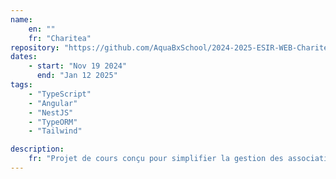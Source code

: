```yaml
---
name:
    en: ""
    fr: "Charitea"
repository: "https://github.com/AquaBxSchool/2024-2025-ESIR-WEB-Charitea"
dates:
    - start: "Nov 19 2024"
      end: "Jan 12 2025"
tags:
    - "TypeScript"
    - "Angular"
    - "NestJS"
    - "TypeORM"
    - "Tailwind"

description:
    fr: "Projet de cours conçu pour simplifier la gestion des associations.<br><br>Technologies :<br>• Frontend : Angular<br>• Backend : NestJS<br>• Base de données : SQLite (TypeORM)"
---
```

